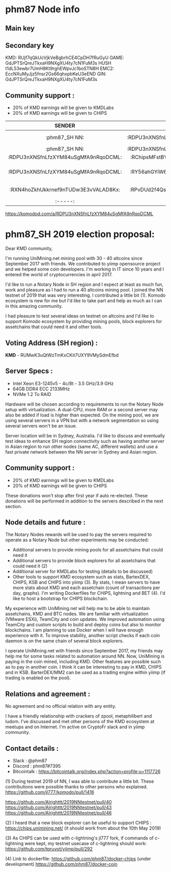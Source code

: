# phm87 Node info

## Main key


## Secondary key
KMD:
RUjf7qQkUcVjkVeBgbrhCE4CpDH7fRuGyU
GAME:
GdJPTSrQreJTkxaH9NXgXU4ty7cN1FuM3s
HUSH
t1dL53ewbr7UmH8Kt9rghEWpvJc1boSTN8H
EMC2:
EccNXuMyJjz5fnsr2Gs66qhxpbKeU3eEND
GIN:
GdJPTSrQreJTkxaH9NXgXU4ty7cN1FuM3s

## Community support  :

- 20% of KMD earnings will be given to KMDLabs
- 20% of KMD earnings will be given to CHIPS

**SENDER**|**RECEIVER**|**AMOUNT**|**TIME**|**TX ID**|**NOTE**
:-----:|:-----:|:-----:|:-----:|:-----:|:-----:
:phm87_SH NN:|:RDPU3nXNSfnLfzXYM84uSgMfA9nRqoDCML:|:126.123:|:24/07/2019:|:02ef4608b13eca8f4c9fc14721adda0282b4490c5ee5a8b2f04d0a525be3a4af:|:NN rewards:
:phm87_SH NN:|:RDPU3nXNSfnLfzXYM84uSgMfA9nRqoDCML:|:310:|:24/07/2019:|:a5c45243784270cd1d5983d410652075a58ef521a231b259eae497752a9f903f:|:CHIPS:
:RDPU3nXNSfnLfzXYM84uSgMfA9nRqoDCML:|:RChipsMFstBYP4VR4sSY4sX17rV5TFpovc:|:87.2246:|:24/07/2019:|:c9081940991cc086d413fc45a75d8c2e783f937ea72aa060a8feefb9bf5e9f0b:|:CHIPS:
:RDPU3nXNSfnLfzXYM84uSgMfA9nRqoDCML:|:RY56ahGYiW69bfPWc9Eids6BDqCtVLtQYp:|:43.6123:|:24/07/2019:|:52476138cea1f556a885d5aba0e775b8fa7f692e2ef11686351e21827e35bc4d:|:KMDLabs Nota fund:
:RXN4hoZkhUkkrnef9nTUDw3E3vVALAD8Kx:|:RPvDUd2f4QsHYcfVebBBGvZyqZcEYeJd2n:|:43.6123:|:24/07/2019:|:dc3dc28efaeecc2771a3ad3a15ab7560a4f6021cea2586693cf08a5b99cb1b5c:|:KMDLabs Dev fund:
:-----:|:-----:|:-----:|:-----:|:-----:

https://komodod.com/a/RDPU3nXNSfnLfzXYM84uSgMfA9nRqoDCML


# phm87_SH 2019 election proposal:

Dear KMD community,

I'm running UniMining.net mining pool with 30 - 40 altcoins since September 2017 with friends. We contributed to yiimp opensource project and we helped some coin developers. I'm working in IT since 10 years and I entered the world of cryptocurrencies in april 2017.

I'd like to run a Notary Node in SH region and I expect at least as much fun, work and pleasure as I had to run a 40 altcoins mining pool. I joined the NN testnet of 2019 that was very interesting. I contributed a little bit (1). Komodo ecosystem is new for me but I'd like to take part and help as much as I can in this amazing community.

I had pleasure to test several ideas on testnet on altcoins and I'd like to support Komodo ecosystem by providing mining pools, block explorers for assetchains that could need it and other tools.

## Voting Address (SH region) :

**KMD** - RUMwK3uQtWzTmKxCKit7UXY9VMySdmEfbd

## Server Specs  :

- Intel Xeon E3-1245v5 - 4c/8t - 3.5 GHz/3.9 GHz
- 64GB DDR4 ECC 2133MHz
- NVMe 1.2 To RAID

Hardware will be chosen according to requirements to run the Notary Node setup with virtualization. A dual-CPU, more RAM or a second server may also be added if load is higher than expected. On the mining pool, we are using several servers in a VPN but with a network segmentation so using several servers won't be an issue.

Server location will be in Sydney, Australia. I'd like to discuss and eventually test ideas to enhance SH region connectivity such as having another server in Asian region to run other nodes (same AC, different wallets) and use a fast private network between the NN server in Sydney and Asian region.


## Community support  :

- 20% of KMD earnings will be given to KMDLabs
- 20% of KMD earnings will be given to CHIPS

These donations won't stop after first year if auto re-elected. These donations will be performed in addition to the servers described in the next section.


## Node details and future  :

The Notary Nodes rewards will be used to pay the servers required to operate as a Notary Node but other experiments may be conducted:
- Additional servers to provide mining pools for all assetchains that could need it
- Additional servers to provide block explorers for all assetchains that could need it (2)
- Additional server for KMDLabs for testing (details to be discussed)
- Other tools to support KMD ecosystem such as stats, BartexDEX, CHIPS, KSB and CHIPS into yiimp (3). By stats, I mean servers to have more stats about KMD and each assetchain (count of transactions per day, graphs). I'm writing Dockerfiles for CHIPS, lightning and BET (4). I'd like to host a bootstrap for CHIPS blockchain.

My experience with UniMining.net will help me to be able to maintain assetchains, KMD and BTC nodes. We are familiar with virtualization (VMware ESXi), TeamCity and coin updates. We improved automation using TeamCity and custom scripts to build and deploy coins but also to monitor blockchains. I am planning to use Docker when I will have enough experience with it. To improve stability, another script checks if each coin daemon is on the same chain of several block explorers.

I operate UniMining.net with friends since September 2017, my friends may help me for some tasks related to automation around NN. Now, UniMining is paying in the coin mined, including KMD. Other features are possible such as to pay in another coin. I think it can be interesting to pay in KMD, CHIPS and in KSB. BarterDEX/MM2 can be used as a trading engine within yiimp (if trading is enabled on the pool).


## Relations and agreement :

No agreement and no official relation with any entity.

I have a friendly relationship with crackers of zpool, metaphilibert and ludom. I've discussed and met other persons of the KMD ecosystem at meetups and on Internet. I'm active on CryptoFr slack and in yiimp community.


## Contact details  :

- Slack : @phm87
- Discord : phm87#7395
- Bitcointalk : https://bitcointalk.org/index.php?action=profile;u=1117726


(1) During testnet 2019 of NN, I was able to contribute a little bit. These contributions were possible thanks to other persons who explained.
https://github.com/jl777/komodo/pull/1416

https://github.com/Alrighttt/2019NNtestnet/pull/40
https://github.com/Alrighttt/2019NNtestnet/pull/43
https://github.com/Alrighttt/2019NNtestnet/pull/46

(2) I heard that a new block explorer can be useful to support CHIPS : https://chips.unimining.net/ (it should work from about the 10th May 2019)

(3) As CHIPS can be used with c-lightning's jl777 fork, if commands of c-lightning were kept, my testnet usecase of c-lightning should work:
https://github.com/tpruvot/yiimp/pull/292

(4) Link to dockerfile:
https://github.com/phm87/docker-chips (under development)
https://github.com/phm87/docker-coin
